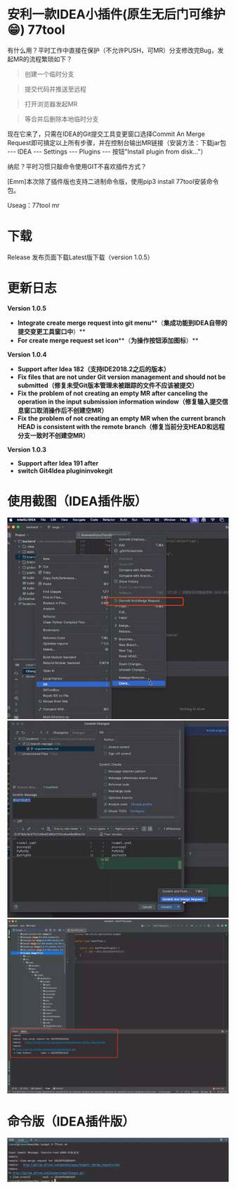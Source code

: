 
# 安利一款IDEA小插件(原生无后门可维护😁) 77tool

有什么用？平时工作中直接在保护（不允许PUSH，可MR）分支修改完Bug，发起MR的流程繁琐如下？

> 创建一个临时分支

> 提交代码并推送至远程

> 打开浏览器发起MR

> 等合并后删除本地临时分支

现在它来了，只需在IDEA的Git提交工具变更窗口选择Commit An Merge Request即可搞定以上所有步骤，并在控制台输出MR链接（安装方法：下载jar包 --- IDEA --- Settings --- Plugins --- 按钮"Install plugin from disk..."）

纳尼？平时习惯只敲命令使用GIT不喜欢插件方式？

[Emm]本次除了插件版也支持二进制命令版，使用pip3 install 77tool安装命令包。

Useag：77tool mr

# 下载
Release 发布页面下载Latest版下载（version 1.0.5）


# 更新日志
<!-- Plugin description -->
**Version 1.0.5**

* **Integrate create merge request into git menu****（**集成功能到IDEA自带的提交变更工具窗口中**）**
* **For create merge request set icon****（**为操作按钮添加图标**）**

**Version 1.0.4**
* **Support after Idea 182（**支持IDE2018.2之后的版本**）**
* **Fix files that are not under Git version management and should not be submitted（**修复未受Git版本管理未被跟踪的文件不应该被提交**）**
* **Fix the problem of not creating an empty MR after canceling the operation in the input submission information window（**修复输入提交信息窗口取消操作后不创建空MR**）**
* **Fix the problem of not creating an empty MR when the current branch HEAD is consistent with the remote branch（**修复当前分支HEAD和远程分支一致时不创建空MR**）**

**Version 1.0.3**
* **Support after Idea 191 after**
* **switch Git4Idea plugin****invoke****git**
<!-- Plugin description end -->

# 使用截图（IDEA插件版）
![](src/main/resources/image/git_menu.jpg)
![](src/main/resources/image/git_toolwindow_menu.jpg)
![](src/main/resources/image/git_reslult.png)
# 命令版（IDEA插件版）
![](src/main/resources/image/git_shell.png)


